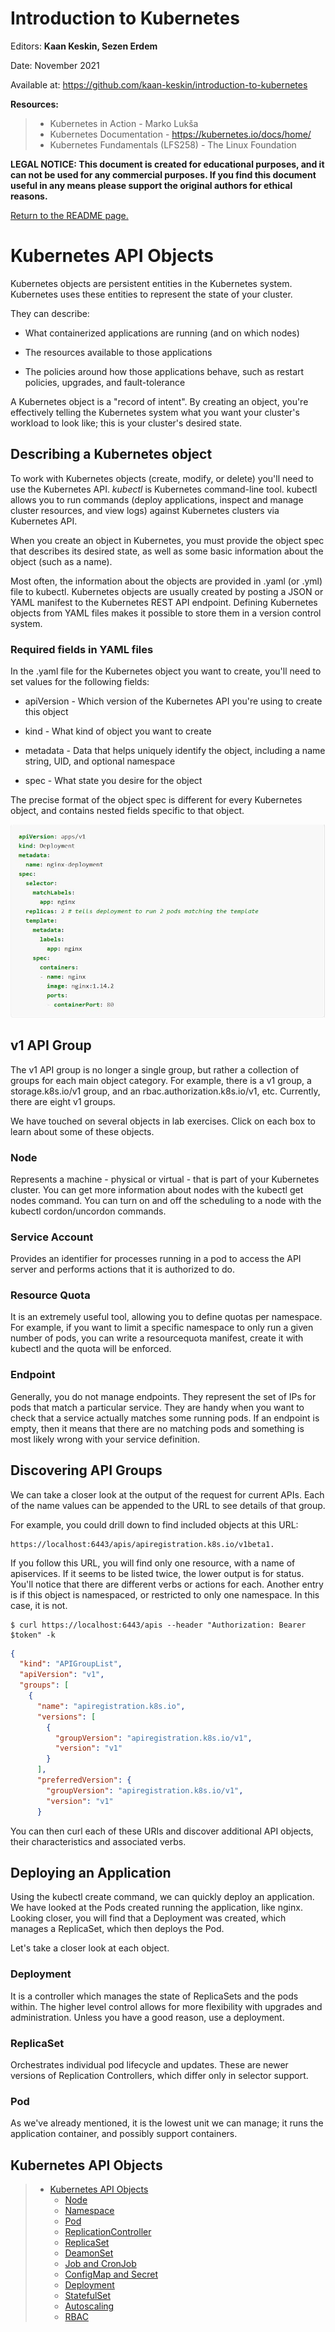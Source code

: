 # Introduction to Kubernetes

Editors: **Kaan Keskin, Sezen Erdem**

Date: November 2021

Available at: https://github.com/kaan-keskin/introduction-to-kubernetes

**Resources:**

> - Kubernetes in Action - Marko Lukša 
> - Kubernetes Documentation - https://kubernetes.io/docs/home/
> - Kubernetes Fundamentals (LFS258) - The Linux Foundation

**LEGAL NOTICE: This document is created for educational purposes, and it can not be used for any commercial purposes. If you find this document useful in any means please support the original authors for ethical reasons.** 

[Return to the README page.](README.md)

# Kubernetes API Objects

Kubernetes objects are persistent entities in the Kubernetes system. Kubernetes uses these entities to represent the state of your cluster. 

They can describe:

* What containerized applications are running (and on which nodes)

* The resources available to those applications

* The policies around how those applications behave, such as restart policies, upgrades, and fault-tolerance

A Kubernetes object is a "record of intent". By creating an object, you're effectively telling the Kubernetes system what you want your cluster's workload to look like; this is your cluster's desired state.

## Describing a Kubernetes object

To work with Kubernetes objects (create, modify, or delete) you'll need to use the Kubernetes API. <i>kubectl</i> is Kubernetes command-line tool. kubectl allows you to run commands (deploy applications, inspect and manage cluster resources, and view logs) against Kubernetes clusters via Kubernetes API.

When you create an object in Kubernetes, you must provide the object spec that describes its desired state, as well as some basic information about the object (such as a name).

Most often, the information about the objects are provided in .yaml (or .yml) file to kubectl. Kubernetes objects are usually created by posting a JSON or YAML manifest to the Kubernetes REST API endpoint. Defining Kubernetes objects from YAML files makes it possible to store them in a version control system.

### Required fields in YAML files

In the .yaml file for the Kubernetes object you want to create, you'll need to set values for the following fields:

* apiVersion - Which version of the Kubernetes API you're using to create this object

* kind - What kind of object you want to create
* metadata - Data that helps uniquely identify the object, including a name string, UID, and optional namespace
* spec - What state you desire for the object

The precise format of the object spec is different for every Kubernetes object, and contains nested fields specific to that object. 

<img src=".\images\p3_example_yaml.jpg"/>

## v1 API Group

The v1 API group is no longer a single group, but rather a collection of groups for each main object category. For example, there is a v1 group, a storage.k8s.io/v1 group, and an rbac.authorization.k8s.io/v1, etc. Currently, there are eight v1 groups.

We have touched on several objects in lab exercises. Click on each box to learn about some of these objects.

### Node

Represents a machine - physical or virtual - that is part of your Kubernetes cluster. You can get more information about nodes with the kubectl get nodes command. You can turn on and off the scheduling to a node with the kubectl cordon/uncordon commands.

### Service Account

Provides an identifier for processes running in a pod to access the API server and performs actions that it is authorized to do.

### Resource Quota

It is an extremely useful tool, allowing you to define quotas per namespace. For example, if you want to limit a specific namespace to only run a given number of pods, you can write a resourcequota manifest, create it with kubectl and the quota will be enforced.

### Endpoint

Generally, you do not manage endpoints. They represent the set of IPs for pods that match a particular service. They are handy when you want to check that a service actually matches some running pods. If an endpoint is empty, then it means that there are no matching pods and something is most likely wrong with your service definition.

## Discovering API Groups

We can take a closer look at the output of the request for current APIs. Each of the name values can be appended to the URL to see details of that group. 

For example, you could drill down to find included objects at this URL:

    https://localhost:6443/apis/apiregistration.k8s.io/v1beta1.

If you follow this URL, you will find only one resource, with a name of apiservices. If it seems to be listed twice, the lower output is for status. You'll notice that there are different verbs or actions for each. Another entry is if this object is namespaced, or restricted to only one namespace. In this case, it is not. 

```shell
​$ curl https://localhost:6443/apis --header "Authorization: Bearer $token" -k
```

```json
{ 
  "kind": "APIGroupList", 
  "apiVersion": "v1", 
  "groups": [ 
    { 
      "name": "apiregistration.k8s.io", 
      "versions": [ 
        { 
          "groupVersion": "apiregistration.k8s.io/v1", 
          "version": "v1" 
        } 
      ], 
      "preferredVersion": { 
        "groupVersion": "apiregistration.k8s.io/v1", 
        "version": "v1" 
      } 
```

You can then curl each of these URIs and discover additional API objects, their characteristics and associated verbs.

## Deploying an Application

Using the kubectl create command, we can quickly deploy an application. We have looked at the Pods created running the application, like nginx. Looking closer, you will find that a Deployment was created, which manages a ReplicaSet, which then deploys the Pod.

Let's take a closer look at each object. 

### Deployment

It is a controller which manages the state of ReplicaSets and the pods within. The higher level control allows for more flexibility with upgrades and administration. Unless you have a good reason, use a deployment.

### ReplicaSet

Orchestrates individual pod lifecycle and updates. These are newer versions of Replication Controllers, which differ only in selector support.

### Pod

As we've already mentioned, it is the lowest unit we can manage; it runs the application container, and possibly support containers.

## Kubernetes API Objects

> - [Kubernetes API Objects](KubernetesAPIObjects.md)
>   - [Node](Node.md)
>   - [Namespace](Namespaces.md)
>   - [Pod](Pod.md)
>   - [ReplicationController](ReplicationController.md)
>   - [ReplicaSet](ReplicaSet.md)
>   - [DeamonSet](DeamonSets.md)
>   - [Job and CronJob](JobAndCronJob.md)
>   - [ConfigMap and Secret](ConfigMapsAndSecrets.md)
>   - [Deployment](Deployment.md)
>   - [StatefulSet](StatefulSet.md)
>   - [Autoscaling](Autoscaling.md)
>   - [RBAC](RBAC.md)
